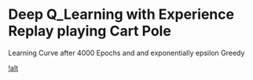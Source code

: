 # Deep Q_Learning with Experience Replay playing Cart Pole

[image1]: ./Img/Q_value.png "Calculation Equation"
[image2]: ./Img/Q_table10000.png "Calculation Equation"


Learning Curve after 4000 Epochs and and exponentially epsilon Greedy

[!alt][image1]
